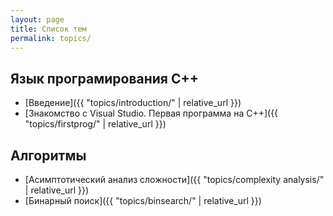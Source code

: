 ```yaml
---
layout: page
title: Список тем
permalink: topics/
---
```


## Язык програмирования C++

* [Введение]({{ "topics/introduction/" | relative_url }})
* [Знакомство с Visual Studio. Первая программа на С++]({{ "topics/firstprog/" | relative_url }})

## Алгоритмы
* [Асимптотический анализ сложности]({{ "topics/complexity analysis/" | relative_url }})
* [Бинарный поиск]({{ "topics/binsearch/" | relative_url }})
